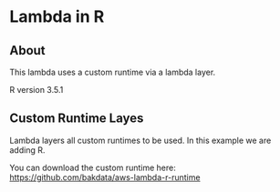 # Lambda in R

## About

This lambda uses a custom runtime via a lambda layer.

R version 3.5.1

## Custom Runtime Layes

Lambda layers all custom runtimes to be used. In this example we are adding R.

You can download the custom runtime here: https://github.com/bakdata/aws-lambda-r-runtime
